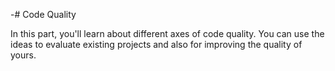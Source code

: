 -# Code Quality

In this part, you'll learn about different axes of code quality. You can use the ideas to evaluate existing projects and also for improving the quality of yours.
